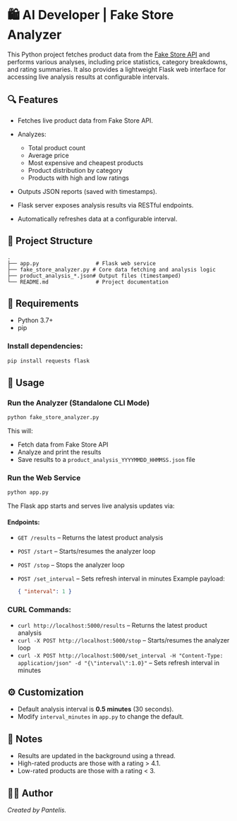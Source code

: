 # 🛍️ AI Developer | Fake Store Analyzer

This Python project fetches product data from the [Fake Store API](https://fakestoreapi.com/) and performs various analyses, including price statistics, category breakdowns, and rating summaries. It also provides a lightweight Flask web interface for accessing live analysis results at configurable intervals.

## 🔍 Features

* Fetches live product data from Fake Store API.
* Analyzes:

  * Total product count
  * Average price
  * Most expensive and cheapest products
  * Product distribution by category
  * Products with high and low ratings
* Outputs JSON reports (saved with timestamps).
* Flask server exposes analysis results via RESTful endpoints.
* Automatically refreshes data at a configurable interval.

## 📁 Project Structure

```
.
├── app.py                  # Flask web service
├── fake_store_analyzer.py # Core data fetching and analysis logic
├── product_analysis_*.json# Output files (timestamped)
└── README.md               # Project documentation
```

## 🔧 Requirements

* Python 3.7+
* pip

### Install dependencies:

```bash
pip install requests flask
```

## 🚀 Usage

### Run the Analyzer (Standalone CLI Mode)

```bash
python fake_store_analyzer.py
```

This will:

* Fetch data from Fake Store API
* Analyze and print the results
* Save results to a `product_analysis_YYYYMMDD_HHMMSS.json` file

### Run the Web Service

```bash
python app.py
```

The Flask app starts and serves live analysis updates via:

#### Endpoints:

* `GET /results` – Returns the latest product analysis
* `POST /start` – Starts/resumes the analyzer loop
* `POST /stop` – Stops the analyzer loop
* `POST /set_interval` – Sets refresh interval in minutes
  Example payload:

  ```json
  { "interval": 1 }
  ```
### CURL Commands:

* `curl http://localhost:5000/results` – Returns the latest product analysis
* `curl -X POST http://localhost:5000/stop` – Starts/resumes the analyzer loop
* `curl -X POST http://localhost:5000/set_interval -H "Content-Type: application/json" -d "{\"interval\":1.0}"` – Sets refresh interval in minutes

## ⚙️ Customization

* Default analysis interval is **0.5 minutes** (30 seconds).
* Modify `interval_minutes` in `app.py` to change the default.

## 📝 Notes

* Results are updated in the background using a thread.
* High-rated products are those with a rating > 4.1.
* Low-rated products are those with a rating < 3.

## 🧑‍💻 Author

*Created by Pantelis.*
